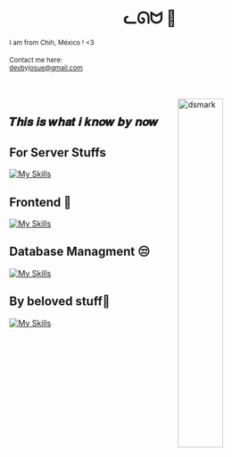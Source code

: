 

<center><h1 align="center">ᓚᘏᗢ  🍷</h1></center>
<aside align="left">

<small>I am from Chih, México ! <3</small>
<br>
<br>
<small>Contact me here:</small>
<br>
<small>devbyjosue@gmail.com</small>

</aside>
<br>
<br>
<img alt="dsmark" align="right"  height="40%" width="40%" src="https://c.tenor.com/NzrqQHFBVz8AAAAj/kitty-transparent.gif">
<aside align="left">

  
## 𝑻𝒉𝒊𝒔 𝒊𝒔 𝒘𝒉𝒂𝒕 𝒊 𝒌𝒏𝒐𝒘 𝒃𝒚 𝒏𝒐𝒘 

<h1>For Server Stuffs</h1>

[![My Skills](https://skills.thijs.dev/icons?i=nodejs,express,py,linux,ts,cs,django,fastapi,flask)](https://skills.thijs.dev)

<h1>Frontend 🚨</h1>

[![My Skills](https://skills.thijs.dev/icons?i=js,html,css,react,tailwind,reactnative)](https://skills.thijs.dev)

<h1>Database Managment 😒</h1>

[![My Skills](https://skills.thijs.dev/icons?i=mysql,mongo)](https://skills.thijs.gg)


<h1> By beloved stuff💖 </h1>

[![My Skills](https://skills.thijs.dev/icons?i=py,latex,julia,mongodb,fastapi,js,react,vite,tailwind,raspberrypi,docker)](https://skills.thijs.dev)

</aside>
